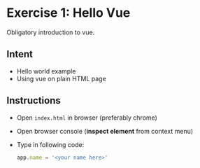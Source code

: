 # Exercise 1: Hello Vue

Obligatory introduction to vue.

## Intent

- Hello world example
- Using vue on plain HTML page

## Instructions

- Open `index.html` in browser (preferably chrome)
- Open browser console (**inspect element** from context menu)
- Type in following code:

  ```js
  app.name = '<your name here>'
  ```
